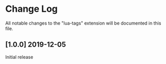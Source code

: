 # Change Log

All notable changes to the "lua-tags" extension will be documented in this file.


## [1.0.0] 2019-12-05

Initial release